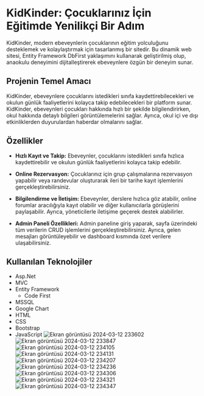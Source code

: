 # KidKinder: Çocuklarınız İçin Eğitimde Yenilikçi Bir Adım

KidKinder, modern ebeveynlerin çocuklarının eğitim yolculuğunu desteklemek ve kolaylaştırmak için tasarlanmış bir sitedir. Bu dinamik web sitesi, Entity Framework DbFirst yaklaşımını kullanarak geliştirilmiş olup, anaokulu deneyimini dijitalleştirerek ebeveynlere özgün bir deneyim sunar.

## Projenin Temel Amacı

KidKinder, ebeveynlere çocuklarını istedikleri sınıfa kaydettirebilecekleri ve okulun günlük faaliyetlerini kolayca takip edebilecekleri bir platform sunar. KidKinder, ebeveynleri çocukları hakkında hızlı bir şekilde bilgilendirirken, okul hakkında detaylı bilgileri görüntülemelerini sağlar. Ayrıca, okul içi ve dışı etkinliklerden duyurulardan haberdar olmalarını sağlar.

## Özellikler

- **Hızlı Kayıt ve Takip:** Ebeveynler, çocuklarını istedikleri sınıfa hızlıca kaydettirebilir ve okulun günlük faaliyetlerini kolayca takip edebilir.
  
- **Online Rezervasyon:** Çocuklarınız için grup çalışmalarına rezervasyon yapabilir veya randevular oluşturarak ileri bir tarihe kayıt işlemlerini gerçekleştirebilirsiniz.
  
- **Bilgilendirme ve İletişim:** Ebeveynler, derslere hızlıca göz atabilir, online forumlar aracılığıyla kayıt olabilir ve diğer kullanıcılarla görüşlerini paylaşabilir. Ayrıca, yöneticilerle iletişime geçerek destek alabilirler.
  
- **Admin Paneli Özellikleri:** Admin paneline giriş yaparak, sayfa üzerindeki tüm verilerin CRUD işlemlerini gerçekleştirebilirsiniz. Ayrıca, gelen mesajları görüntüleyebilir ve dashboard kısmında özet verilere ulaşabilirsiniz.

## Kullanılan Teknolojiler
- Asp.Net
- MVC
- Entity Framework
  - Code First
- MSSQL
- Google Chart
- HTML
- CSS
- Bootstrap
- JavaScript
![Ekran görüntüsü 2024-03-12 233602](https://github.com/duygusahan/KidKinder/assets/103382151/43e932d0-8f64-44e2-ac9b-05047fe20126)
![Ekran görüntüsü 2024-03-12 233847](https://github.com/duygusahan/KidKinder/assets/103382151/7f20bdda-236e-4871-b4f1-edcca4eb1b84)
![Ekran görüntüsü 2024-03-12 234105](https://github.com/duygusahan/KidKinder/assets/103382151/7c264543-4cd7-4ffd-aaa0-ea6f0a5ba8b5)
![Ekran görüntüsü 2024-03-12 234131](https://github.com/duygusahan/KidKinder/assets/103382151/250a9d82-108b-49d0-99b0-98544639ad14)
![Ekran görüntüsü 2024-03-12 234207](https://github.com/duygusahan/KidKinder/assets/103382151/7d724ce7-d181-453c-91fd-6df7d634d969)
![Ekran görüntüsü 2024-03-12 234236](https://github.com/duygusahan/KidKinder/assets/103382151/a771ccd3-ab96-45bf-9fd8-5ed949aa7329)
![Ekran görüntüsü 2024-03-12 234306](https://github.com/duygusahan/KidKinder/assets/103382151/877ce4a1-56a8-4d26-93e3-faa97424b74d)
![Ekran görüntüsü 2024-03-12 234321](https://github.com/duygusahan/KidKinder/assets/103382151/1c541762-f276-422c-b398-3641359d139a)
![Ekran görüntüsü 2024-03-12 234347](https://github.com/duygusahan/KidKinder/assets/103382151/b047c369-e66b-43cd-aa65-fca6c83310d6)

